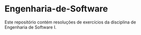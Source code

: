 # Engenharia-de-Software

Este repositório contém resoluções de exercícios da disciplina de Engenharia de Software I.
